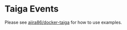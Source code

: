# Taiga Events

Please see [ajira86/docker-taiga](https://github.com/ajira86/docker-taiga) for how to use examples.
